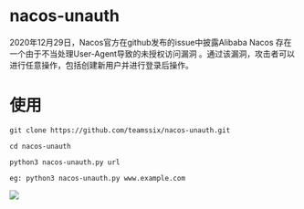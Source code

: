 # nacos-unauth
2020年12月29日，Nacos官方在github发布的issue中披露Alibaba Nacos 存在一个由于不当处理User-Agent导致的未授权访问漏洞 。通过该漏洞，攻击者可以进行任意操作，包括创建新用户并进行登录后操作。

# 使用
```
git clone https://github.com/teamssix/nacos-unauth.git

cd nacos-unauth

python3 nacos-unauth.py url
```

```
eg: python3 nacos-unauth.py www.example.com
```

![](https://teamssix.oss-cn-hangzhou.aliyuncs.com/TeamsSix_Subscription_Logo2.png)
